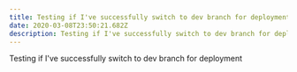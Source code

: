 ```yaml
---
title: Testing if I've successfully switch to dev branch for deployment
date: 2020-03-08T23:50:21.682Z
description: Testing if I've successfully switch to dev branch for deployment
---
```

Testing if I've successfully switch to dev branch for deployment